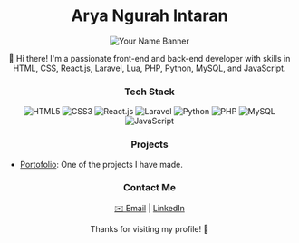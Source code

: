 <!-- Your Name -->
<h1 align="center">Arya Ngurah Intaran</h1>

<!-- Banner Image -->
<p align="center">
  <img src="https://cdn.discordapp.com/attachments/1117660142108946462/1159318714022371428/Modern_Minimal_Gradient_Background_Technology_Banner.png" alt="Your Name Banner">
</p>

<!-- Introduction -->
<p align="center">👋 Hi there! I'm a passionate front-end and back-end developer with skills in HTML, CSS, React.js, Laravel, Lua, PHP, Python, MySQL, and JavaScript.</p>

<!-- Tech Stack -->
<h3 align="center">Tech Stack</h3>
<p align="center">
  <img src="https://img.shields.io/badge/HTML5-%23E34F26.svg?style=for-the-badge&logo=html5&logoColor=white" alt="HTML5">
  <img src="https://img.shields.io/badge/CSS3-%231572B6.svg?style=for-the-badge&logo=css3&logoColor=white" alt="CSS3">
  <img src="https://img.shields.io/badge/React-%2361DAFB.svg?style=for-the-badge&logo=react&logoColor=white" alt="React.js">
  <img src="https://img.shields.io/badge/Laravel-%23FF2D20.svg?style=for-the-badge&logo=laravel&logoColor=white" alt="Laravel">
  <img src="https://img.shields.io/badge/Python-%233776AB.svg?style=for-the-badge&logo=python&logoColor=white" alt="Python">
  <img src="https://img.shields.io/badge/PHP-%23777BB4.svg?style=for-the-badge&logo=php&logoColor=white" alt="PHP">
  <img src="https://img.shields.io/badge/MySQL-%234479A1.svg?style=for-the-badge&logo=mysql&logoColor=white" alt="MySQL">
  <img src="https://img.shields.io/badge/JavaScript-%23F7DF1E.svg?style=for-the-badge&logo=javascript&logoColor=black" alt="JavaScript">
</p>

<!-- Projects -->
<h3 align="center">Projects</h3>
<!-- Add links and descriptions to your projects here. You can use a bullet-point list or any other format you prefer. -->

- [Portofolio](https://aryaintaran.tech): One of the projects I have made.

<!-- Contact and Social Media -->
<h3 align="center">Contact Me</h3>
<p align="center">
  <a href="mailto:aryaintaran06@outlook.com">✉️ Email</a> |
  <a href="https://instagram.com/aryaintrn_">LinkedIn</a> 
</p>

<!-- Footer -->
<p align="center">Thanks for visiting my profile! 🚀</p>

